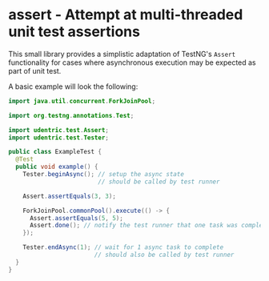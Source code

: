 # assert - Attempt at multi-threaded unit test assertions

This small library provides a simplistic adaptation of TestNG's `Assert` functionality for
cases where asynchronous execution may be expected as part of unit test.

A basic example will look the following:

```java
import java.util.concurrent.ForkJoinPool;

import org.testng.annotations.Test;

import udentric.test.Assert;
import udentric.test.Tester;

public class ExampleTest {
  @Test
  public void example() {
    Tester.beginAsync(); // setup the async state
                         // should be called by test runner

    Assert.assertEquals(3, 3);

    ForkJoinPool.commonPool().execute(() -> {
      Assert.assertEquals(5, 5);
      Assert.done(); // notify the test runner that one task was completed successfully
    });

    Tester.endAsync(1); // wait for 1 async task to complete
                        // should also be called by test runner
  }
}
```
